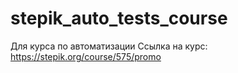 # stepik_auto_tests_course
Для курса по автоматизации
Ссылка на курс: https://stepik.org/course/575/promo
